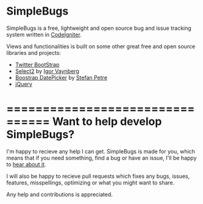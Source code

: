 SimpleBugs
==========

SimpleBugs is a free, lightweight and open source bug and issue tracking system written in [CodeIgniter](http://codeigniter.com).

Views and functionalities is built on some other great free and open source libraries and projects:

 - [Twitter BootStrap](http://twitter.github.com/bootstrap/)
 - [Select2](http://ivaynberg.github.com/select2/) by [Igor Vaynberg](https://github.com/ivaynberg)
 - [Boostrap DatePicker](http://www.eyecon.ro/bootstrap-datepicker/) by [Stefan Petre](http://www.eyecon.ro/)
 - [jQuery](http://jquery.com/)
 
================================
Want to help develop SimpleBugs?
================================

I'm happy to recieve any help I can get.
SimpleBugs is made for you, which means that if you need something, find a bug or have an issue, I'll be happy to [hear about it](https://github.com/Repox/SimpleBugs/issues).

I will also be happy to recieve pull requests which fixes any bugs, issues, features, misspellings, optimizing or what you might want to share.

Any help and contributions is appreciated.